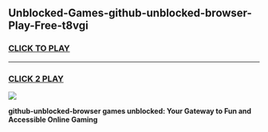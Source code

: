 
## Unblocked-Games-github-unblocked-browser-Play-Free-t8vgi
<h3>
<a href="https://premium76.site?title=github-unblocked-browser&ref=18A1">CLICK TO PLAY</a></h3>
<hr>

<h3>
<a href="https://premium76.site?title=github-unblocked-browser&ref=18A1">CLICK 2 PLAY</a>
  
</h3>

<a href="https://premium76.site?title=github-unblocked-browser&ref=18A1"><img src="https://clearcache.store/games.png"></a>


**github-unblocked-browser games unblocked: Your Gateway to Fun and Accessible Online Gaming**
